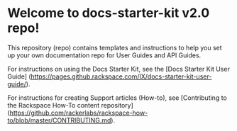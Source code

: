 
# Welcome to docs-starter-kit v2.0 repo!

This repository (repo) contains templates and instructions to help you set
up your own documentation repo for User Guides and API Guides.

For instructions on using the Docs Starter Kit, see the
[Docs Starter Kit User Guide] (https://pages.github.rackspace.com/IX/docs-starter-kit-user-guide/).

For instructions for creating Support articles (How-to), see
[Contributing to the Rackspace How-To content repository] (https://github.com/rackerlabs/rackspace-how-to/blob/master/CONTRIBUTING.md).
